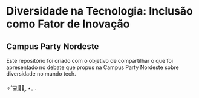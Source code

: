 # Diversidade na Tecnologia: Inclusão como Fator de Inovação
## Campus Party Nordeste 

Este repositório foi criado com o objetivo de compartilhar o que foi apresentado no debate que propus na Campus Party Nordeste sobre diversidade no mundo tech. 

✧˚💻🧋📓 ༘ ⋆₊ .





























